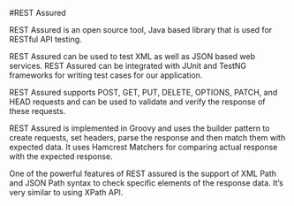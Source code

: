 #REST Assured

REST Assured is an open source tool, Java based library that is used for RESTful API testing.

REST Assured can be used to test XML as well as JSON based web services. REST Assured can be integrated with JUnit and TestNG frameworks for writing test cases for our application.

REST Assured supports POST, GET, PUT, DELETE, OPTIONS, PATCH, and HEAD requests and can be used to validate and verify the response of these requests.

REST Assured is implemented in Groovy and uses the builder pattern to create requests, set headers, parse the response and then match them with expected data. It uses Hamcrest Matchers for comparing actual response with the expected response.

One of the powerful features of REST assured is the support of XML Path and JSON Path syntax to check specific elements of the response data. It’s very similar to using XPath API.
